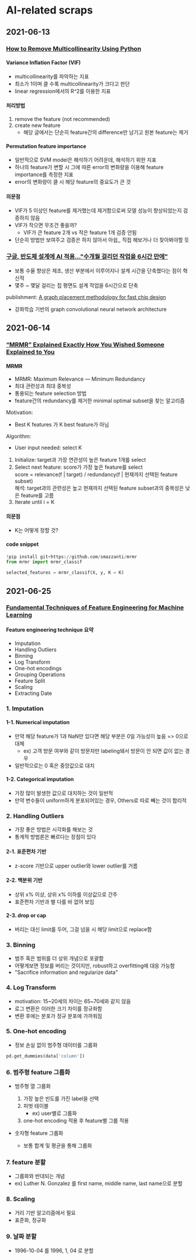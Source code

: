 AI-related scraps
=======

## 2021-06-13

### [How to Remove Multicollinearity Using Python](https://towardsdatascience.com/how-to-remove-multicollinearity-using-python-4da8d9d8abb2)  

#### Variance Inflation Factor (VIF)
* multicollinearity를 파악하는 지표
* 최소가 1이며 클 수록 multicollinearity가 크다고 판단
* linear regression에서의 R^2를 이용한 지표

#### 처리방법
1. remove the feature (not recommended)
2. create new feature
    * 해당 글에서는 단순히 feature간의 difference만 남기고 원본 feature는 제거

#### Permutation feature importance
* 일반적으로 SVM model은 해석하기 어려운데, 해석하기 위한 지표
* 하나의 feature가 변할 시 그에 따른 error의 변화량을 이용해 feature importance를 측정한 지표
* error의 변화량이 클 시 해당 feature의 중요도가 큰 것
 
#### 의문점
* VIF가 5 이상인 feature를 제거했는데 제거함으로써 모델 성능이 향상되었는지 검증하지 않음
* VIF가 작으면 무조건 좋을까? 
    * VIF가 큰 feature 2개 vs 작은 feature 1개 검증 안됨
* 단순히 방법만 보여주고 검증은 하지 않아서 아쉽,, 직접 해보거나 더 찾아봐야할 듯

### [구글, 반도체 설계에 AI 적용..."수개월 걸리던 작업을 6시간 만에"](http://www.aitimes.com/news/articleView.html?idxno=138949)

* 보통 수율 향상은 제조, 생산 부분에서 이루어지나 설계 시간을 단축했다는 점이 혁신적
* 몇주 ~ 몇달 걸리는 칩 평면도 설계 작업을 6시간으로 단축

publishment: [A graph placement methodology for fast chip design](https://www.nature.com/articles/s41586-021-03544-w)
* 강화학습 기반의 graph convolutional neural network architecture

## 2021-06-14

### [“MRMR” Explained Exactly How You Wished Someone Explained to You](https://towardsdatascience.com/mrmr-explained-exactly-how-you-wished-someone-explained-to-you-9cf4ed27458b)

#### MRMR
* MRMR: Maximum Relevance — Minimum Redundancy 
* 최대 관련성과 최대 중복성
* 통용되는 feature selection 방법
* feature간의 redundancy를 제거한 minimal optimal subset을 찾는 알고리즘

Motivation: 
* Best K features 가 K best feature가 아님  

Algorithm:  
* User input needed: select K
1. Initialize: target과 가장 연관성이 높은 feature 1개를 select  
2. Select next feature: score가 가장 높은 feature를 select  
score = relevance(f | target) / redundancy(f | 현재까지 선택된 feature subset)  
해석: target과의 관련성은 높고 현재까지 선택된 feature subset과의 중복성은 낮은 feature를 고름  
3. Iterate until i = K

#### 의문점
* K는 어떻게 정할 것?

#### code snippet
```python
!pip install git+https://github.com/smazzanti/mrmr
from mrmr import mrmr_classif

selected_features = mrmr_classif(X, y, K = K)
```

## 2021-06-25
### [Fundamental Techniques of Feature Engineering for Machine Learning](https://towardsdatascience.com/feature-engineering-for-machine-learning-3a5e293a5114)

#### Feature engineering technique 요약
* Imputation
* Handling Outliers
* Binning
* Log Transform
* One-hot encodings
* Grouping Operations
* Feature Split
* Scaling
* Extracting Date

### 1. Imputation
#### 1-1. Numerical imputation
- 만약 해당 feature가 1과 NaN만 있다면 해당 부분은 0일 가능성이 높음 => 0으로 대체
   * ex) 고객 방문 여부와 같이 방문자만 labeling돼서 방문이 안 되면 값이 없는 경우
- 일반적으로는 0 혹은 중앙값으로 대치
#### 1-2. Categorical imputation
- 가장 많이 발생한 값으로 대치하는 것이 일반적
- 만약 변수들이 uniform하게 분포되어있는 경우, Others로 따로 빼는 것이 합리적

### 2. Handling Outliers
* 가장 좋은 방법은 시각화를 해보는 것
* 통계적 방법론은 빠르다는 장점이 있다
#### 2-1. 표준편차 기반
- z-score 기반으로 upper outlier와 lower outlier를 거름

#### 2-2. 백분위 기반
- 상위 x% 이상, 상위 x% 이하를 이상값으로 간주
- 표준편차 기반과 별 다를 바 없어 보임

#### 2-3. drop or cap
- 버리는 대신 limit를 두어, 그걸 넘을 시 해당 limit으로 replace함

### 3. Binning
- 범주 혹은 범위를 더 상위 개념으로 포괄함
- 어떻게보면 정보를 버리는 것이지만, robust하고 overfitting에 대응 가능함
- "Sacrifice information and regularize data"

### 4. Log Transform
- motivation: 15~20세의 차이는 65~70세와 같지 않음
- 로그 변환은 이러한 크기 차이를 정규화함
- 변환 후에는 분포가 정규 분포에 가까워짐

### 5. One-hot encoding
- 정보 손실 없이 범주형 데이터를 그룹화
```python
pd.get_dummies(data['column'])
```

### 6. 범주형 feature 그룹화
- 범주형 열 그룹화
   1. 가장 높은 빈도를 가진 label을 선택
   2. 피벗 테이블
      * ex) user별로 그룹화
   3. one-hot encoding 적용 후 feature별 그룹 적용

- 숫자형 feature 그룹화
   - 보통 합계 및 평균을 통해 그룹화

### 7. feature 분할
- 그룹화와 반대되는 개념
- ex) Luther N. Gonzalez 를 first name, middle name, last name으로 분할

### 8. Scaling
- 거리 기반 알고리즘에서 필요
- 표준화, 정규화

### 9. 날짜 분할
- 1996-10-04 를 1996, 1, 04 로 분할
